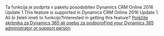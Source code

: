 <span data-ttu-id="0fcab-101">Ta funkcija je podprta v paketu posodobitev Dynamics CRM Online 2016 Update 1.</span><span class="sxs-lookup"><span data-stu-id="0fcab-101">This feature is supported in Dynamics CRM Online 2016 Update 1.</span></span> <span data-ttu-id="0fcab-102">Ali bi želeli imeti to funkcijo?</span><span class="sxs-lookup"><span data-stu-id="0fcab-102">Interested in getting this feature?</span></span> [<span data-ttu-id="0fcab-103">Poiščite skrbnika za Dynamics 365 ali osebo za podporo</span><span class="sxs-lookup"><span data-stu-id="0fcab-103">Find your Dynamics 365 administrator or support person</span></span>](../basics/find-administrator-support.md)
